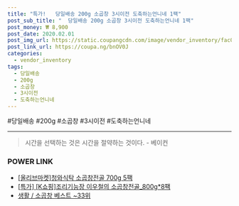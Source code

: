 ```yaml
--- 
title: "특가!   당일배송 200g 소곱창 3시이전 도축하는언니네 1팩" 
post_sub_title: "  당일배송 200g 소곱창 3시이전 도축하는언니네 1팩" 
post_money: ₩ 8,900 
post_date: 2020.02.01 
post_img_url: https://static.coupangcdn.com/image/vendor_inventory/fac0/d0fb55414c930f86b8a828b985551e20d5c9e3ea4772f5a6742f91d3fc77.jpg 
post_link_url: https://coupa.ng/bnOV0J 
categories: 
  - vendor_inventory 
tags: 
  - 당일배송 
  - 200g 
  - 소곱창 
  - 3시이전 
  - 도축하는언니네 
--- 
```

  #당일배송 #200g #소곱창 #3시이전 #도축하는언니네 
<hr> 

> 시간을 선택하는 것은 시간을 절약하는 것이다. - 베이컨 


### POWER LINK

* <a href="https://blog.naver.com/fasyy4321/221792195671" target="_blank">[올리브마켓]청와식탁 소곱창전골 700g 5팩</a>
* <a href="https://blog.naver.com/sakai111/221792775839" target="_blank">[특가] [K쇼핑]조리기능장 이우철의 소곱창전골_800g*8팩</a>
* <a href="https://blog.naver.com/santokki14/221792716876" target="_blank">생활 / 소곱창 베스트 ~33위</a>
